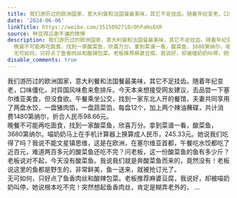 ```yaml
---
title: 我们游历过的欧洲国家，意大利餐和法国餐最美味，其它不足挂齿。随着年纪变老，口味僵化，对异国风味愈来愈排斥。今天本来想接受网友建议，去品尝一下塞尔维亚美...
date: '2024-06-06'
linkTitle: https://weibo.com/3515092710/OhPaNs6XR
source: 种豆得瓜谢不谦的微博
description: 我们游历过的欧洲国家，意大利餐和法国餐最美味，其它不足挂齿。随着年纪变老，口味僵化，对异国风味愈来愈排斥。今天本来想接受网友建议，去品尝一下塞尔维亚美食，但没食欲。午餐乘坐公交，找到一家东北人开的餐馆，夫妻共同享用了两盘水饺，一盘猪肉馅，一盘蔬菜馅，每盘12个，加上两个辣油蘸碟，共计消费1480第纳尔，折合人民币98.66元。<br>
  晚餐不可能再吃面食，找到一家酸菜鱼，欣喜万分。拿到菜谱一看，酸菜鱼，3680第纳尔。喵奶奶马上在手机计算器上换算成人民币，245.33元。她说我们吃得了吗？我说不能文星镇思维，这是在欧洲，在塞尔维亚首都，午餐吃水饺都吃了近百元，难道两百多元的酸菜鱼还吃不完？问老板，这一份酸菜鱼的鱼有多少斤？老板说对不起，今天没有酸菜鱼。我说我们就是奔酸菜鱼而来的，竟然没有！老板说这里的鱼都是野生的，非常鲜美，鱼一送来，就被抢订光了。<br>
  无可如何，只好点了鱼香肉丝和酸辣包菜。老板推荐麻婆豆腐，我说好，却被喵奶奶叫停，她说根本吃不完！突然想起鱼香肉丝，肯定是糊弄老外的， ...
disable_comments: true
---
```

我们游历过的欧洲国家，意大利餐和法国餐最美味，其它不足挂齿。随着年纪变老，口味僵化，对异国风味愈来愈排斥。今天本来想接受网友建议，去品尝一下塞尔维亚美食，但没食欲。午餐乘坐公交，找到一家东北人开的餐馆，夫妻共同享用了两盘水饺，一盘猪肉馅，一盘蔬菜馅，每盘12个，加上两个辣油蘸碟，共计消费1480第纳尔，折合人民币98.66元。<br> 晚餐不可能再吃面食，找到一家酸菜鱼，欣喜万分。拿到菜谱一看，酸菜鱼，3680第纳尔。喵奶奶马上在手机计算器上换算成人民币，245.33元。她说我们吃得了吗？我说不能文星镇思维，这是在欧洲，在塞尔维亚首都，午餐吃水饺都吃了近百元，难道两百多元的酸菜鱼还吃不完？问老板，这一份酸菜鱼的鱼有多少斤？老板说对不起，今天没有酸菜鱼。我说我们就是奔酸菜鱼而来的，竟然没有！老板说这里的鱼都是野生的，非常鲜美，鱼一送来，就被抢订光了。<br> 无可如何，只好点了鱼香肉丝和酸辣包菜。老板推荐麻婆豆腐，我说好，却被喵奶奶叫停，她说根本吃不完！突然想起鱼香肉丝，肯定是糊弄老外的， ...